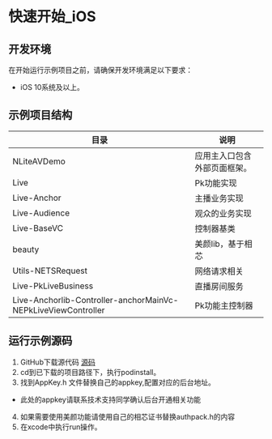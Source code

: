 # 快速开始_iOS

## 开发环境
在开始运行示例项目之前，请确保开发环境满足以下要求：
* iOS 10系统及以上。

## 示例项目结构  
|  目录   | 说明  |
|  ----  | ----  |
| NLiteAVDemo  | 应用主入口包含外部页面框架。 |
| Live | Pk功能实现 |
| Live-Anchor  | 主播业务实现 |
| Live-Audience  | 观众的业务实现 |
| Live-BaseVC  | 控制器基类 |
| beauty  | 美颜lib，基于相芯 |
| Utils-NETSRequest | 网络请求相关 |
| Live-PkLiveBusiness | 直播房间服务 |
| Live-Anchorlib-Controller-anchorMainVc-NEPkLiveViewController | Pk功能主控制器 |

## 运行示例源码 
1. GitHub下载源代码 [源码](https://github.com/netease-kit/OnlinePK/tree/dev_2.0.0/OnlinePK-iOS)
2. cd到已下载的项目路径下，执行podinstall。
3. 找到AppKey.h 文件替换自己的appkey,配置对应的后台地址。
  * 此处的appkey请联系技术支持同学确认后台开通相关功能
4. 如果需要使用美颜功能请使用自己的相芯证书替换authpack.h的内容
5. 在xcode中执行run操作。

